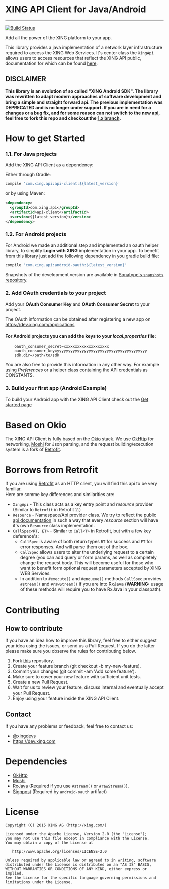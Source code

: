 # XING API Client for Java/Android
---

[![Build Status](https://travis-ci.org/xing/xing-android-sdk.svg?branch=master)](https://travis-ci.org/xing/xing-android-sdk)

Add all the power of the XING platform to your app.

This library provides a java implementation of a network layer infrastructure required to access the XING Web Services. 
It's center class the `XingApi` allows users to access resources that reflect the XING API public, documentation for 
which can be found [here](https://dev.xing.com/docs/resources).

## DISCLAIMER

__This library is an evolution of so called "XING Android SDK". The library was rewritten to adapt modern 
approaches of software development and bring a simple and straight forward api. The previous implementation was 
DEPRECATED and is no longer under support. If you are in need for a changes or a bug fix, and for some reason can not 
switch to the new api, feel free to fork this repo and checkout the [1.x branch](https://github.com/xing/xing-android-sdk/tree/1.x).__

How to get Started
==========

### 1.1. For Java projects

Add the XING API Client as a dependency:

Either through Gradle:

```gradle
compile 'com.xing.api:api-client:${latest_version}'
```
or by using Maven:

```xml
<dependency>
  <groupId>com.xing.api</groupId>
  <artifactId>api-client</artifactId>
  <version>${latest_version}</version>
</dependency>
```

### 1.2. For Android projects

For Android we made an additional step and implemented an oauth helper library, to simplify **Login with XING** 
implementation in your app. To benefit from this library just add the following dependency in you gradle build file:

```gradle
compile 'com.xing.api:android-oauth:${latest_version}'
```

Snapshots of the development version are available in [Sonatype's `snapshots` repository](https://oss.sonatype.org/content/repositories/snapshots/com/xing/api/).

### 2. Add OAuth credentials to your project

Add your **OAuth Consumer Key** and **OAuth Consumer Secret** to your project.

The OAuth information can be obtained after registering a new app on <https://dev.xing.com/applications>

#### For Android projects you can add the keys to your *local.properties* file: 

```
	oauth_consumer_secret=xxxxxxxxxxxxxxxxxxxx
	oauth_consumer_key=yyyyyyyyyyyyyyyyyyyyyyyyyyyyyyyyyyyyyyyy
	sdk.dir=/path/to/sdk
```

You are also free to provide this information in any other way. For example using *Preferences* or a helper class 
containing the API credentials as CONSTANTS.

### 3. Build your first app (Android Example)

To build your Android app with the XING API Client check out the [Get started page](GETTING_STARTED_ANDROID.md)

Based on Okio
==========

The XING API Client is fully based on the [Okio](https://github.com/square/okio) stack. We use 
[OkHttp](https://github.com/square/okhttp) for networking, [Moshi](https://github.com/square/moshi) for Json parsing,
and the request building/execution system is a fork of [Retrofit](https://github.com/square/retrofit).

Borrows from Retrofit
==========

If you are using [Retrofit](https://github.com/square/retrofit) as an HTTP client, you will find this api to be very 
familiar. <br>
Here are somme key differences and similarities are:

* `XingApi` - This class acts as a key entry point and *resource* provider (Similar to `Retrofit` in Retrofit 2.)
* `Resource` - Namespace/Api provider class. We try to reflect the public [api documentation](https://dev.xing.com/docs/resources)
in such a way that every *resource* section will have it's own `Resource` class implementation.
* `CallSpec<RT, ET>` - Similar to `Call<T>` in Retrofit, but with a few key deference's:
  - `CallSpec` is aware of both return types `RT` for success and `ET` for error responses. And will parse them out 
  of the box.
  - `CallSpec` allows users to alter the underlying request to a certain degree (you can add query or form params, as
   well as completely change the request body. This will become useful for those who want to benefit form optional 
   request parameters accepted by XING WEB Services.
  - In addition to `#execute()` and `#enqueue()` methods `CallSpec` provides `#stream()` and `#rawStream()` if you are
   into RxJava (**WARNING:** usage of these methods will require you to have RxJava in your classpath).

Contributing
==========

## How to contribute
If you have an idea how to improve this library, feel free to either suggest your idea using the issues, 
or send us a Pull Request. If you do the latter please make sure you observe the rules for contributing below.

1. Fork [this](https://github.com/xing/xing-android-sdk) repository.
2. Create your feature branch (git checkout -b my-new-feature).
3. Commit your changes (git commit -am 'Add some feature').
4. Make sure to cover your new feature with sufficient unit tests.
6. Create a new Pull Request.
7. Wait for us to review your feature, discuss internal and eventually accept your Pull Request.
8. Enjoy using your feature inside the XING API Client.

## Contact
If you have any problems or feedback, feel free to contact us:

* [@xingdevs](https://twitter.com/xingdevs)
* <https://dev.xing.com>

Dependencies
==========
* [OkHttp](https://github.com/square/okhttp)
* [Moshi](https://github.com/square/okhttp)
* [RxJava](https://github.com/ReactiveX/RxJava) (Required if you use `#stream()` or `#rawStream()`).
* [Signpost](https://github.com/mttkay/signpost) (Required by `android-oauth` artifact)

License
==========


  	Copyright (C) 2015 XING AG (http://xing.com/)
    
    Licensed under the Apache License, Version 2.0 (the "License");
    you may not use this file except in compliance with the License.
    You may obtain a copy of the License at
    
       http://www.apache.org/licenses/LICENSE-2.0
    
    Unless required by applicable law or agreed to in writing, software
    distributed under the License is distributed on an "AS IS" BASIS,
    WITHOUT WARRANTIES OR CONDITIONS OF ANY KIND, either express or implied.
    See the License for the specific language governing permissions and
    limitations under the License.



